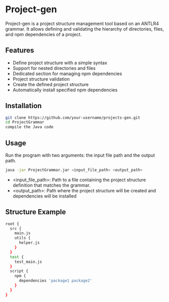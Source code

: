 # Project-gen

Project-gen is a project structure management tool based on an ANTLR4 grammar. It allows defining and validating the hierarchy of directories, files, and npm dependencies of a project.

## Features

- Define project structure with a simple syntax
- Support for nested directories and files
- Dedicated section for managing npm dependencies
- Project structure validation
- Create the defined project structure
- Automatically install specified npm dependencies

## Installation
```bash
git clone https://github.com/your-username/projects-gen.git
cd ProjectGrammar
compile the Java code
```

## Usage
Run the program with two arguments: the input file path and the output path.
```bash
java -jar ProjectGrammar.jar <input_file_path> <output_path>
```
- <input_file_path>: Path to a file containing the project structure definition that matches the grammar.
- <output_path>: Path where the project structure will be created and dependencies will be installed

## Structure Example
```bash
root {
  src {
    main.js
    utils {
      helper.js
    }
  }
  test {
    test_main.js
  }
  script {
    npm {
      dependencies 'package1 package2'
    }
  }
}
```
